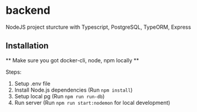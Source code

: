 # backend

NodeJS project sturcture with Typescript, PostgreSQL, TypeORM, Express

## Installation

** Make sure you got docker-cli, node, npm locally **

Steps:

1. Setup .env file
2. Install Node.js dependencies (Run `npm install`)
3. Setup local pg (Run `npm run run-db`)
4. Run server (Run `npm run start:nodemon` for local development)

